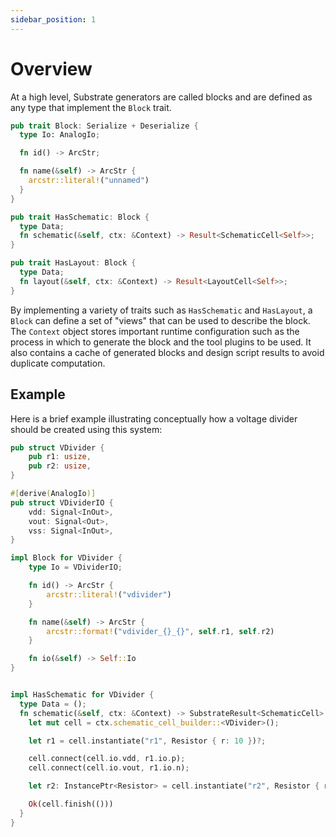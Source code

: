 ```yaml
---
sidebar_position: 1
---
```


# Overview

At a high level, Substrate generators are called blocks and are defined as any type that implement the `Block` trait.

```rust
pub trait Block: Serialize + Deserialize {
  type Io: AnalogIo;

  fn id() -> ArcStr;

  fn name(&self) -> ArcStr {
    arcstr::literal!("unnamed")
  }
}

pub trait HasSchematic: Block {
  type Data;
  fn schematic(&self, ctx: &Context) -> Result<SchematicCell<Self>>;
}

pub trait HasLayout: Block {
  type Data;
  fn layout(&self, ctx: &Context) -> Result<LayoutCell<Self>>;
}
```

By implementing a variety of traits such as `HasSchematic` and `HasLayout`, a `Block` can define a set of "views" that can be used to describe the block. The `Context` object stores important runtime configuration such as the process in which to generate the block and the tool plugins to be used. It also contains a cache of generated blocks and design script results to avoid duplicate computation.

## Example 

Here is a brief example illustrating conceptually how a voltage divider should be created using this system:

```rust
pub struct VDivider {
    pub r1: usize,
    pub r2: usize,
}

#[derive(AnalogIo)]
pub struct VDividerIO {
    vdd: Signal<InOut>,
    vout: Signal<Out>,
    vss: Signal<InOut>,
}

impl Block for VDivider {
    type Io = VDividerIO;

    fn id() -> ArcStr {
        arcstr::literal!("vdivider")
    }

    fn name(&self) -> ArcStr {
        arcstr::format!("vdivider_{}_{}", self.r1, self.r2)
    }

    fn io(&self) -> Self::Io
}


impl HasSchematic for VDivider {
  type Data = ();
  fn schematic(&self, ctx: &Context) -> SubstrateResult<SchematicCell> {
    let mut cell = ctx.schematic_cell_builder::<VDivider>();

    let r1 = cell.instantiate("r1", Resistor { r: 10 })?;

    cell.connect(cell.io.vdd, r1.io.p);
    cell.connect(cell.io.vout, r1.io.n);

    let r2: InstancePtr<Resistor> = cell.instantiate("r2", Resistor { r: 20 })?;

    Ok(cell.finish(()))
  }
}
```
